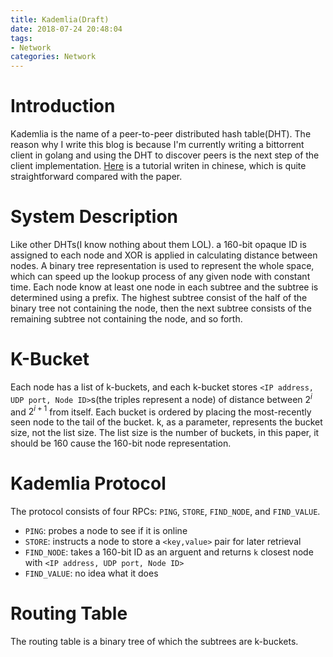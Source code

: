 ```yaml
---
title: Kademlia(Draft)
date: 2018-07-24 20:48:04
tags: 
- Network
categories: Network
---
```

#   Introduction
Kademlia is the name of a peer-to-peer distributed hash table(DHT). The reason why I write this blog is because I'm currently writing a bittorrent client in golang and using the DHT to discover peers is the next step of the client implementation. [Here](https://zhuanlan.zhihu.com/p/40286711) is a tutorial writen in chinese, which is quite straightforward compared with the paper.

#   System Description
Like other DHTs(I know nothing about them LOL). a 160-bit opaque ID is assigned to each node and XOR is applied in calculating distance between nodes. A binary tree representation is used to represent the whole space, which can speed up the lookup process of any given node with constant time. Each node know at least one node in each subtree and the subtree is determined using a prefix. The highest subtree consist of the half of the binary tree not containing the node, then the next subtree consists of the remaining subtree not containing the node, and so forth.

#   K-Bucket

Each node has a list of k-buckets, and each k-bucket stores ```<IP address, UDP port, Node ID>```s(the triples represent a node) of distance between $2^i$ and $2^{i+1}$ from itself. Each bucket is ordered by placing the most-recently seen node to the tail of the bucket. k, as a parameter, represents the bucket size, not the list size. The list size is the number of buckets, in this paper, it should be 160 cause the 160-bit node representation.

#   Kademlia Protocol
The protocol consists of four RPCs: ```PING```, ```STORE```, ```FIND_NODE```, and ```FIND_VALUE```.
*   ```PING```: probes a node to see if it is online
*   ```STORE```: instructs a node to store a ```<key,value>``` pair for later retrieval
*   ```FIND_NODE```: takes a 160-bit ID as an arguent and returns ```k``` closest node with ```<IP address, UDP port, Node ID>```
*   ```FIND_VALUE```: no idea what it does

#   Routing Table
The routing table is a binary tree of which the subtrees are k-buckets.